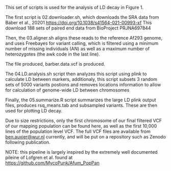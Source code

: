 This set of scripts is used for the analysis of LD decay in Figure 1.

The first script is 02.downloader.sh, which downloads the SRA data from Baber et al., 20201 https://doi.org/10.1038/s41564-021-00993-xf
This download 188 sets of paired end data from BioProject PRJNA697844 

Then, the 03.aligner.sh aligns these reads to the reference Af293 genome, and uses Freebayes for variant calling, which is filtered using a minimum number of missing individuals (AN) as well as a maximum number of heterozygotes (the awk code in the last line).

The file produced, barber.data.vcf is produced.

The 04.LD.analysis.sh script then analyzes this script using plink to calculate LD between markers, additionaly, this script subsets 3 random sets of 5000 variants postions and removes locations information to allow for calculation of genome-wide LD between chromosomes

Finally, the 05.summarize.R script summarizes the large LD plink output files, produces rsq_means.tab and subsampled variants. These are then used for plotting LD decay.

Due to size restrictions, only the first chromosome of our final filtered VCF of our mapping population can be found here, as well as the first 10,000 lines of the population level VCF. The full VCF files are available from ben.auxier@wur.nl currently, and will be put on a repository such as Zenodo following publication.

NOTE: this pipeline is largely inspired by the extremely well documented pileine of Lofgren et al. found at https://github.com/MycoPunk/Afum_PopPan
